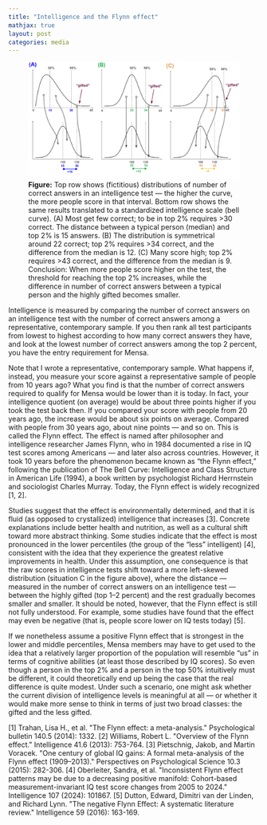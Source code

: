 ```yaml
---
title: "Intelligence and the Flynn effect"
mathjax: true
layout: post
categories: media
---
```

<figure>
  <img src="/assets/flynn.png" alt="Flynn effect visualization">
  <figcaption><strong>Figure:</strong>  Top row shows (fictitious) distributions of number of correct answers in an intelligence test — the higher the curve, the more people score in that interval. Bottom row shows the same results translated to a standardized intelligence scale (bell curve). (A) Most get few correct; to be in top 2% requires >30 correct. The distance between a typical person (median) and top 2% is 15 answers. (B) The distribution is symmetrical around 22 correct; top 2% requires >34 correct, and the difference from the median is 12. (C) Many score high; top 2% requires >43 correct, and the difference from the median is 9. Conclusion: When more people score higher on the test, the threshold for reaching the top 2% increases, while the difference in number of correct answers between a typical person and the highly gifted becomes smaller.</figcaption>
</figure>

Intelligence is measured by comparing the number of correct answers on an intelligence test with the number of correct answers among a representative, contemporary sample. If you then rank all test participants from lowest to highest according to how many correct answers they have, and look at the lowest number of correct answers among the top 2 percent, you have the entry requirement for Mensa.

Note that I wrote a representative, contemporary sample. What happens if, instead, you measure your score against a representative sample of people from 10 years ago? What you find is that the number of correct answers required to qualify for Mensa would be lower than it is today. In fact, your intelligence quotient (on average) would be about three points higher if you took the test back then. If you compared your score with people from 20 years ago, the increase would be about six points on average. Compared with people from 30 years ago, about nine points — and so on. This is called the Flynn effect. The effect is named after philosopher and intelligence researcher James Flynn, who in 1984 documented a rise in IQ test scores among Americans — and later also across countries. However, it took 10 years before the phenomenon became known as “the Flynn effect,” following the publication of The Bell Curve: Intelligence and Class Structure in American Life (1994), a book written by psychologist Richard Herrnstein and sociologist Charles Murray. Today, the Flynn effect is widely recognized [1, 2].

Studies suggest that the effect is environmentally determined, and that it is fluid (as opposed to crystallized) intelligence that increases [3]. Concrete explanations include better health and nutrition, as well as a cultural shift toward more abstract thinking. Some studies indicate that the effect is most pronounced in the lower percentiles (the group of the “less” intelligent) [4], consistent with the idea that they experience the greatest relative improvements in health. Under this assumption, one consequence is that the raw scores in intelligence tests shift toward a more left-skewed distribution (situation C in the figure above), where the distance — measured in the number of correct answers on an intelligence test — between the highly gifted (top 1–2 percent) and the rest gradually becomes smaller and smaller. It should be noted, however, that the Flynn effect is still not fully understood. For example, some studies have found that the effect may even be negative (that is, people score lower on IQ tests today) [5].

If we nonetheless assume a positive Flynn effect that is strongest in the lower and middle percentiles, Mensa members may have to get used to the idea that a relatively larger proportion of the population will resemble “us” in terms of cognitive abilities (at least those described by IQ scores). So even though a person in the top 2% and a person in the top 50% intuitively must be different, it could theoretically end up being the case that the real difference is quite modest. Under such a scenario, one might ask whether the current division of intelligence levels is meaningful at all — or whether it would make more sense to think in terms of just two broad classes: the gifted and the less gifted.

[1] Trahan, Lisa H., et al. "The Flynn effect: a meta-analysis." Psychological bulletin 140.5 (2014): 1332.
[2] Williams, Robert L. "Overview of the Flynn effect." Intelligence 41.6 (2013): 753-764.
[3] Pietschnig, Jakob, and Martin Voracek. "One century of global IQ gains: A formal meta-analysis of the Flynn effect (1909–2013)." Perspectives on Psychological Science 10.3 (2015): 282-306.
[4] Oberleiter, Sandra, et al. "Inconsistent Flynn effect patterns may be due to a decreasing positive manifold: Cohort-based measurement-invariant IQ test score changes from 2005 to 2024." Intelligence 107 (2024): 101867.
[5] Dutton, Edward, Dimitri van der Linden, and Richard Lynn. "The negative Flynn Effect: A systematic literature review." Intelligence 59 (2016): 163-169.


